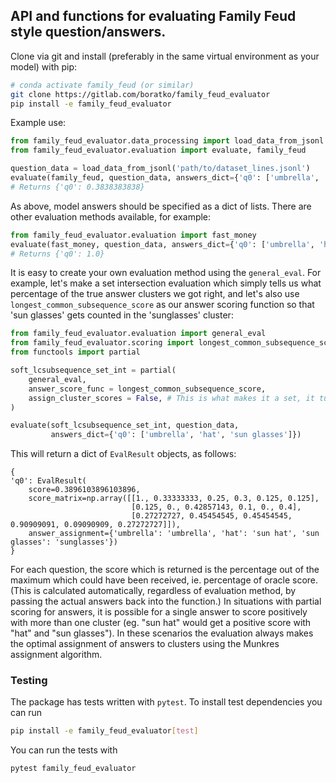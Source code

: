 ## API and functions for evaluating Family Feud style question/answers.

Clone via git and install (preferably in the same virtual environment as your model) with pip:
```bash
# conda activate family_feud (or similar)
git clone https://gitlab.com/boratko/family_feud_evaluator
pip install -e family_feud_evaluator
```

Example use:
```python
from family_feud_evaluator.data_processing import load_data_from_jsonl
from family_feud_evaluator.evaluation import evaluate, family_feud

question_data = load_data_from_jsonl('path/to/dataset_lines.jsonl')
evaluate(family_feud, question_data, answers_dict={'q0': ['umbrella', 'hat', 'sun glasses']})
# Returns {'q0': 0.3838383838}
```
As above, model answers should be specified as a dict of lists. There are other evaluation methods available, for example:
```python
from family_feud_evaluator.evaluation import fast_money
evaluate(fast_money, question_data, answers_dict={'q0': ['umbrella', 'hat', 'sun glasses']})
# Returns {'q0': 1.0}
```
It is easy to create your own evaluation method using the `general_eval`. For example, let's make a set intersection evaluation which simply tells us what percentage of the true answer clusters we got right, and let's also use `longest_common_subsequence_score`  as our answer scoring function so that 'sun glasses' gets counted in the 'sunglasses' cluster:
```python
from family_feud_evaluator.evaluation import general_eval
from family_feud_evaluator.scoring import longest_common_subsequence_score
from functools import partial

soft_lcsubsequence_set_int = partial(
    general_eval,
    answer_score_func = longest_common_subsequence_score,
    assign_cluster_scores = False, # This is what makes it a set, it turns off the cluster counts
)

evaluate(soft_lcsubsequence_set_int, question_data,
         answers_dict={'q0': ['umbrella', 'hat', 'sun glasses']})
```
This will return a dict of `EvalResult` objects, as follows:
```
{
'q0': EvalResult(
    score=0.3896103896103896,
    score_matrix=np.array([[1., 0.33333333, 0.25, 0.3, 0.125, 0.125],
                           [0.125, 0., 0.42857143, 0.1, 0., 0.4],
                           [0.27272727, 0.45454545, 0.45454545, 0.90909091, 0.09090909, 0.27272727]]),
    answer_assignment={'umbrella': 'umbrella', 'hat': 'sun hat', 'sun glasses': 'sunglasses'})
}
```

For each question, the score which is returned is the percentage out of the maximum which could have been received, ie. percentage of oracle score. (This is calculated automatically, regardless of evaluation method, by passing the actual answers back into the function.) In situations with partial scoring for answers, it is possible for a single answer to score positively with more than one cluster (eg. "sun hat" would get a positive score with "hat" and "sun glasses"). In these scenarios the evaluation always makes the optimal assignment of answers to clusters using the Munkres assignment algorithm.


### Testing
The package has tests written with `pytest`. To install test dependencies you can run
```bash
pip install -e family_feud_evaluator[test]
```
You can run the tests with
```bash
pytest family_feud_evaluator
```
